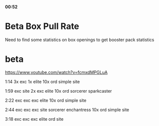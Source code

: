 
#### 00:52

# Beta Box Pull Rate
Need to find some statistics on box openings to get booster pack statistics


# beta
https://www.youtube.com/watch?v=fcmxdMPGLuA

1:14
3x exc 
1x elite
10x ord
simple site

1:59
exc site
2x exc
elite
10x ord
sorcerer sparkcaster

2:22
exc
exc
exc
elite
10x ord
simple site

2:44
exc
exc
exc site
sorcerer enchantress
10x ord
simple site

3:18
exc
exc
exc
elite
ord site



